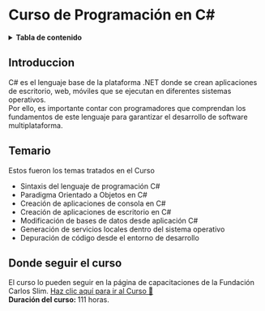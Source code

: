 # Curso de Programación en C#

<!-- TABLA DE CONTENIDO -->
<details>
    <summary><b>Tabla de contenido</b></summary>
    <br>
  <ol>
      <li><a href="#introduccion">Introducción del Curso </a></li>
      <li><a href="#temario">Temario</a></li>
      <li><a href="#donde-seguir-el-curso">¿Donde seguí el curso? </a></li>
  </ol>
</details>

## Introduccion 

C# es el lenguaje base de la plataforma .NET donde se crean aplicaciones de escritorio, web, móviles que se ejecutan en diferentes sistemas operativos.<br>
Por ello, es importante contar con programadores que comprendan los fundamentos de este lenguaje para garantizar el desarrollo de software multiplataforma.


## Temario
Estos fueron los temas tratados en el Curso
<br>
<ul>
    <li>Sintaxis del lenguaje de programación C#</li>
    <li>Paradigma Orientado a Objetos en C#</li>
    <li>Creación de aplicaciones de consola en C#</li>
    <li>Creación de aplicaciones de escritorio en C#</li>
    <li>Modificación de bases de datos desde aplicación C#</li>
    <li>Generación de servicios locales dentro del sistema operativo</li>
    <li>Depuración de código desde el entorno de desarrollo</li>
</ul>

## Donde seguir el curso
El curso lo pueden seguir en la página de capacitaciones de la Fundación Carlos Slim. 
<a href="https://capacitateparaelempleo.org/cursos/view/277">Haz clic aquí para ir al Curso 📍</a>
<br>
<b>Duración del curso: </b> 111 horas.

